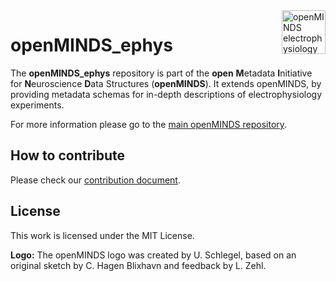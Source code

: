 <a href="/img/light_openMINDS-ephys-logo.png">
    <picture>
      <source media="(prefers-color-scheme: dark)" srcset="/img/dark_openMINDS-ephys-logo.png">
      <source media="(prefers-color-scheme: light)" srcset="/img/light_openMINDS-ephys-logo.png">
      <img alt="openMINDS electrophysiology logo" src="/img/light_openMINDS-ephys-logo.png" title="openMINDS electrophysiology" align="right" height="70">
    </picture>
</a>

# openMINDS_ephys

The **openMINDS_ephys** repository is part of the **open** **M**etadata **I**nitiative for **N**euroscience **D**ata Structures (**openMINDS**). It extends openMINDS, by providing metadata schemas for in-depth descriptions of electrophysiology experiments.

For more information please go to the [main openMINDS repository](https://github.com/HumanBrainProject/openMINDS).

## How to contribute
Please check our [contribution document](https://github.com/HumanBrainProject/openMINDS/blob/main/CONTRIBUTING.md).

## License
This work is licensed under the MIT License.

**Logo:** The openMINDS logo was created by U. Schlegel, based on an original sketch by C. Hagen Blixhavn and feedback by L. Zehl.
